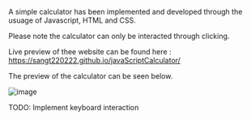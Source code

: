A simple calculator has been implemented and developed through the usuage of Javascript, HTML and CSS.

Please note the calculator can only be interacted through clicking.

Live preview of thee website can be found here : https://sangt220222.github.io/javaScriptCalculator/

The preview of the calculator can be seen below.

![image](https://github.com/sangT220222/javaScriptCalculator/assets/100322380/fa59883b-e44b-427d-975d-073e46ca603e)


TODO: Implement keyboard interaction
